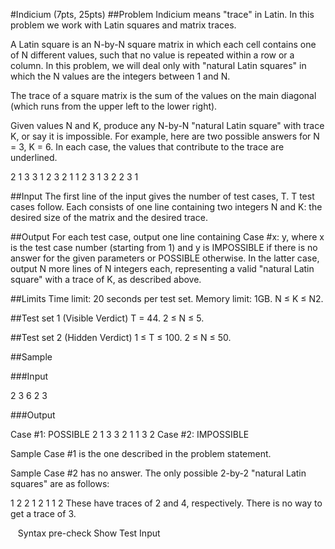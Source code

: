 #Indicium (7pts, 25pts)
##Problem
Indicium means "trace" in Latin. In this problem we work with Latin squares and matrix traces.

A Latin square is an N-by-N square matrix in which each cell contains one of N different values, such that no value is repeated within a row or a column. In this problem, we will deal only with "natural Latin squares" in which the N values are the integers between 1 and N.

The trace of a square matrix is the sum of the values on the main diagonal (which runs from the upper left to the lower right).

Given values N and K, produce any N-by-N "natural Latin square" with trace K, or say it is impossible. For example, here are two possible answers for N = 3, K = 6. In each case, the values that contribute to the trace are underlined.

2 1 3   3 1 2
3 2 1   1 2 3
1 3 2   2 3 1

##Input
The first line of the input gives the number of test cases, T. T test cases follow. Each consists of one line containing two integers N and K: the desired size of the matrix and the desired trace.

##Output
For each test case, output one line containing Case #x: y, where x is the test case number (starting from 1) and y is IMPOSSIBLE if there is no answer for the given parameters or POSSIBLE otherwise. In the latter case, output N more lines of N integers each, representing a valid "natural Latin square" with a trace of K, as described above.

##Limits
Time limit: 20 seconds per test set.
Memory limit: 1GB.
N ≤ K ≤ N2.

##Test set 1 (Visible Verdict)
T = 44.
2 ≤ N ≤ 5.

##Test set 2 (Hidden Verdict)
1 ≤ T ≤ 100.
2 ≤ N ≤ 50.

##Sample

###Input
 
2
3 6
2 3
	
###Output
  
Case #1: POSSIBLE
2 1 3
3 2 1
1 3 2
Case #2: IMPOSSIBLE

  
Sample Case #1 is the one described in the problem statement.

Sample Case #2 has no answer. The only possible 2-by-2 "natural Latin squares" are as follows:

1 2   2 1
2 1   1 2
These have traces of 2 and 4, respectively. There is no way to get a trace of 3.

  
Syntax pre-check
Show Test Input
